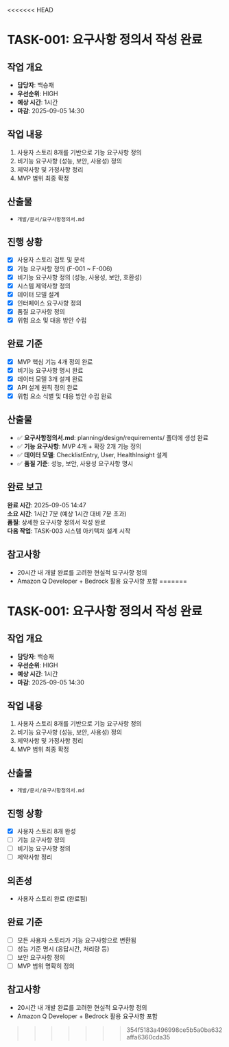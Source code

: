 <<<<<<< HEAD
# TASK-001: 요구사항 정의서 작성 완료

## 작업 개요
- **담당자**: 백승재
- **우선순위**: HIGH
- **예상 시간**: 1시간
- **마감**: 2025-09-05 14:30

## 작업 내용
1. 사용자 스토리 8개를 기반으로 기능 요구사항 정의
2. 비기능 요구사항 (성능, 보안, 사용성) 정의
3. 제약사항 및 가정사항 정리
4. MVP 범위 최종 확정

## 산출물
- `개발/문서/요구사항정의서.md`

## 진행 상황
- [x] 사용자 스토리 검토 및 분석
- [x] 기능 요구사항 정의 (F-001 ~ F-006)
- [x] 비기능 요구사항 정의 (성능, 사용성, 보안, 호환성)
- [x] 시스템 제약사항 정의
- [x] 데이터 모델 설계
- [x] 인터페이스 요구사항 정의
- [x] 품질 요구사항 정의
- [x] 위험 요소 및 대응 방안 수립

## 완료 기준
- [x] MVP 핵심 기능 4개 정의 완료
- [x] 비기능 요구사항 명시 완료
- [x] 데이터 모델 3개 설계 완료
- [x] API 설계 원칙 정의 완료
- [x] 위험 요소 식별 및 대응 방안 수립 완료

## 산출물
- ✅ **요구사항정의서.md**: planning/design/requirements/ 폴더에 생성 완료
- ✅ **기능 요구사항**: MVP 4개 + 확장 2개 기능 정의
- ✅ **데이터 모델**: ChecklistEntry, User, HealthInsight 설계
- ✅ **품질 기준**: 성능, 보안, 사용성 요구사항 명시

## 완료 보고
**완료 시간**: 2025-09-05 14:47  
**소요 시간**: 1시간 7분 (예상 1시간 대비 7분 초과)  
**품질**: 상세한 요구사항 정의서 작성 완료  
**다음 작업**: TASK-003 시스템 아키텍처 설계 시작

## 참고사항
- 20시간 내 개발 완료를 고려한 현실적 요구사항 정의
- Amazon Q Developer + Bedrock 활용 요구사항 포함
=======
# TASK-001: 요구사항 정의서 작성 완료

## 작업 개요
- **담당자**: 백승재
- **우선순위**: HIGH
- **예상 시간**: 1시간
- **마감**: 2025-09-05 14:30

## 작업 내용
1. 사용자 스토리 8개를 기반으로 기능 요구사항 정의
2. 비기능 요구사항 (성능, 보안, 사용성) 정의
3. 제약사항 및 가정사항 정리
4. MVP 범위 최종 확정

## 산출물
- `개발/문서/요구사항정의서.md`

## 진행 상황
- [x] 사용자 스토리 8개 완성
- [ ] 기능 요구사항 정의
- [ ] 비기능 요구사항 정의
- [ ] 제약사항 정리

## 의존성
- 사용자 스토리 완료 (완료됨)

## 완료 기준
- [ ] 모든 사용자 스토리가 기능 요구사항으로 변환됨
- [ ] 성능 기준 명시 (응답시간, 처리량 등)
- [ ] 보안 요구사항 정의
- [ ] MVP 범위 명확히 정의

## 참고사항
- 20시간 내 개발 완료를 고려한 현실적 요구사항 정의
- Amazon Q Developer + Bedrock 활용 요구사항 포함
>>>>>>> 354f5183a496998ce5b5a0ba632affa6360cda35
